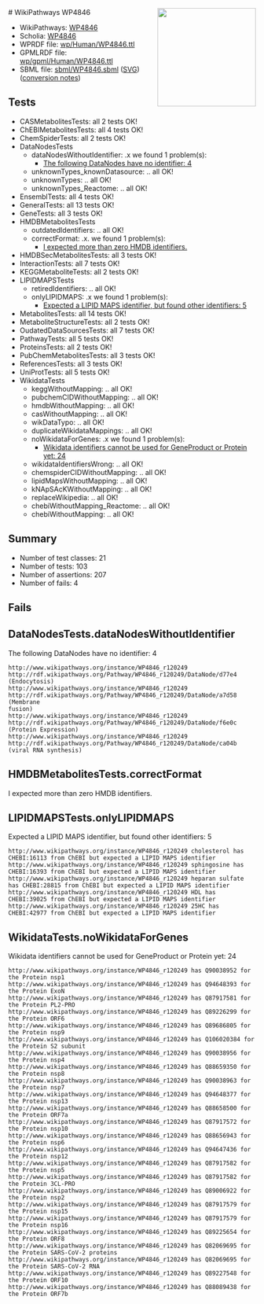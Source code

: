 <img style="float: right; width: 200px" src="../logo.png" />
# WikiPathways WP4846

* WikiPathways: [WP4846](https://identifiers.org/wikipathways:WP4846)
* Scholia: [WP4846](https://scholia.toolforge.org/wikipathways/WP4846)
* WPRDF file: [wp/Human/WP4846.ttl](../wp/Human/WP4846.ttl)
* GPMLRDF file: [wp/gpml/Human/WP4846.ttl](../wp/gpml/Human/WP4846.ttl)
* SBML file: [sbml/WP4846.sbml](../sbml/WP4846.sbml) ([SVG](../sbml/WP4846.svg)) ([conversion notes](../sbml/WP4846.txt))

## Tests
* CASMetabolitesTests: all 2 tests OK!
* ChEBIMetabolitesTests: all 4 tests OK!
* ChemSpiderTests: all 2 tests OK!
* DataNodesTests
    * dataNodesWithoutIdentifier: .x we found 1 problem(s):
        * [The following DataNodes have no identifier: 4](#d2d32fa3)
    * unknownTypes_knownDatasource: .. all OK!
    * unknownTypes: .. all OK!
    * unknownTypes_Reactome: .. all OK!
* EnsemblTests: all 4 tests OK!
* GeneralTests: all 13 tests OK!
* GeneTests: all 3 tests OK!
* HMDBMetabolitesTests
    * outdatedIdentifiers: .. all OK!
    * correctFormat: .x. we found 1 problem(s):
        * [I expected more than zero HMDB identifiers.](#ad154c1e)
* HMDBSecMetabolitesTests: all 3 tests OK!
* InteractionTests: all 7 tests OK!
* KEGGMetaboliteTests: all 2 tests OK!
* LIPIDMAPSTests
    * retiredIdentifiers: .. all OK!
    * onlyLIPIDMAPS: .x we found 1 problem(s):
        * [Expected a LIPID MAPS identifier, but found other identifiers: 5](#48cc60bc)
* MetabolitesTests: all 14 tests OK!
* MetaboliteStructureTests: all 2 tests OK!
* OudatedDataSourcesTests: all 7 tests OK!
* PathwayTests: all 5 tests OK!
* ProteinsTests: all 2 tests OK!
* PubChemMetabolitesTests: all 3 tests OK!
* ReferencesTests: all 3 tests OK!
* UniProtTests: all 5 tests OK!
* WikidataTests
    * keggWithoutMapping: .. all OK!
    * pubchemCIDWithoutMapping: .. all OK!
    * hmdbWithoutMapping: .. all OK!
    * casWithoutMapping: .. all OK!
    * wikDataTypo: .. all OK!
    * duplicateWikidataMappings: .. all OK!
    * noWikidataForGenes: .x we found 1 problem(s):
        * [Wikidata identifiers cannot be used for GeneProduct or Protein yet: 24](#e6b7a691)
    * wikidataIdentifiersWrong: .. all OK!
    * chemspiderCIDWithoutMapping: .. all OK!
    * lipidMapsWithoutMapping: .. all OK!
    * kNApSAcKWithoutMapping: .. all OK!
    * replaceWikipedia: .. all OK!
    * chebiWithoutMapping_Reactome: .. all OK!
    * chebiWithoutMapping: .. all OK!


## Summary

* Number of test classes: 21
* Number of tests: 103
* Number of assertions: 207
* Number of fails: 4

## Fails

<a name="d2d32fa3" />

## DataNodesTests.dataNodesWithoutIdentifier

The following DataNodes have no identifier: 4
```
http://www.wikipathways.org/instance/WP4846_r120249 http://rdf.wikipathways.org/Pathway/WP4846_r120249/DataNode/d77e4 (Endocytosis)
http://www.wikipathways.org/instance/WP4846_r120249 http://rdf.wikipathways.org/Pathway/WP4846_r120249/DataNode/a7d58 (Membrane
fusion)
http://www.wikipathways.org/instance/WP4846_r120249 http://rdf.wikipathways.org/Pathway/WP4846_r120249/DataNode/f6e0c (Protein Expression)
http://www.wikipathways.org/instance/WP4846_r120249 http://rdf.wikipathways.org/Pathway/WP4846_r120249/DataNode/ca04b (viral RNA synthesis)
```

<a name="ad154c1e" />

## HMDBMetabolitesTests.correctFormat

I expected more than zero HMDB identifiers.
<a name="48cc60bc" />

## LIPIDMAPSTests.onlyLIPIDMAPS

Expected a LIPID MAPS identifier, but found other identifiers: 5
```
http://www.wikipathways.org/instance/WP4846_r120249 cholesterol has CHEBI:16113 from ChEBI but expected a LIPID MAPS identifier
http://www.wikipathways.org/instance/WP4846_r120249 sphingosine has CHEBI:16393 from ChEBI but expected a LIPID MAPS identifier
http://www.wikipathways.org/instance/WP4846_r120249 heparan sulfate has CHEBI:28815 from ChEBI but expected a LIPID MAPS identifier
http://www.wikipathways.org/instance/WP4846_r120249 HDL has CHEBI:39025 from ChEBI but expected a LIPID MAPS identifier
http://www.wikipathways.org/instance/WP4846_r120249 25HC has CHEBI:42977 from ChEBI but expected a LIPID MAPS identifier
```

<a name="e6b7a691" />

## WikidataTests.noWikidataForGenes

Wikidata identifiers cannot be used for GeneProduct or Protein yet: 24
```
http://www.wikipathways.org/instance/WP4846_r120249 has Q90038952 for the Protein nsp1
http://www.wikipathways.org/instance/WP4846_r120249 has Q94648393 for the Protein ExoN
http://www.wikipathways.org/instance/WP4846_r120249 has Q87917581 for the Protein PL2-PRO
http://www.wikipathways.org/instance/WP4846_r120249 has Q89226299 for the Protein ORF6
http://www.wikipathways.org/instance/WP4846_r120249 has Q89686805 for the Protein nsp9
http://www.wikipathways.org/instance/WP4846_r120249 has Q106020384 for the Protein S2 subunit
http://www.wikipathways.org/instance/WP4846_r120249 has Q90038956 for the Protein nsp4
http://www.wikipathways.org/instance/WP4846_r120249 has Q88659350 for the Protein nsp8
http://www.wikipathways.org/instance/WP4846_r120249 has Q90038963 for the Protein nsp7
http://www.wikipathways.org/instance/WP4846_r120249 has Q94648377 for the Protein nsp13
http://www.wikipathways.org/instance/WP4846_r120249 has Q88658500 for the Protein ORF7a
http://www.wikipathways.org/instance/WP4846_r120249 has Q87917572 for the Protein nsp10
http://www.wikipathways.org/instance/WP4846_r120249 has Q88656943 for the Protein nsp6
http://www.wikipathways.org/instance/WP4846_r120249 has Q94647436 for the Protein nsp12
http://www.wikipathways.org/instance/WP4846_r120249 has Q87917582 for the Protein nsp5
http://www.wikipathways.org/instance/WP4846_r120249 has Q87917582 for the Protein 3CL-PRO
http://www.wikipathways.org/instance/WP4846_r120249 has Q89006922 for the Protein nsp2
http://www.wikipathways.org/instance/WP4846_r120249 has Q87917579 for the Protein nsp15
http://www.wikipathways.org/instance/WP4846_r120249 has Q87917579 for the Protein nsp16
http://www.wikipathways.org/instance/WP4846_r120249 has Q89225654 for the Protein ORF8
http://www.wikipathways.org/instance/WP4846_r120249 has Q82069695 for the Protein SARS-CoV-2 proteins
http://www.wikipathways.org/instance/WP4846_r120249 has Q82069695 for the Protein SARS-CoV-2 RNA
http://www.wikipathways.org/instance/WP4846_r120249 has Q89227548 for the Protein ORF10
http://www.wikipathways.org/instance/WP4846_r120249 has Q88089438 for the Protein ORF7b
```

